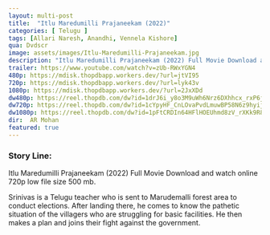 ```yaml
---
layout: multi-post
title:  "Itlu Maredumilli Prajaneekam (2022)"
categories: [ Telugu ]
tags: [Allari Naresh, Anandhi, Vennela Kishore]
qua: Dvdscr
image: assets/images/Itlu-Maredumilli-Prajaneekam.jpg
description: "Itlu Maredumilli Prajaneekam (2022) Full Movie Download and watch online 720p low file size 500 mb."
trailer: https://www.youtube.com/watch?v=zUb-RWxYGN4
480p: https://mdisk.thopdbapp.workers.dev/?url=jtVI95
720p: https://mdisk.thopdbapp.workers.dev/?url=lyk43v
1080p: https://mdisk.thopdbapp.workers.dev/?url=2JxXDd
dw480p: https://reel.thopdb.com/dw?id=1drJ6i_y8o3M9uWh6Nrz6DXhhcx_rxP6j
dw720p: https://reel.thopdb.com/dw?id=1cYpyHF_CnLOvaPvdLmuwBP58N6z9hyij
dw1080p: https://reel.thopdb.com/dw?id=1pFtCRDIn64HFlHOEUhmd8zV_rXKk9R8T
dir:  AR Mohan
featured: true
---
```


### Story Line:
Itlu Maredumilli Prajaneekam (2022) Full Movie Download and watch online 720p low file size 500 mb.

Srinivas is a Telugu teacher who is sent to Marudemalli forest area to conduct elections. After landing there, he comes to know the pathetic situation of the villagers who are struggling for basic facilities. He then makes a plan and joins their fight against the government.

